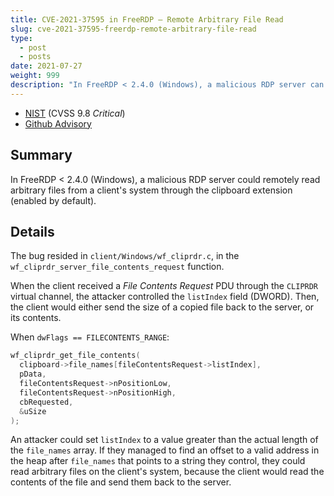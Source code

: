 ```yaml
---
title: CVE-2021-37595 in FreeRDP — Remote Arbitrary File Read
slug: cve-2021-37595-freerdp-remote-arbitrary-file-read
type:
  - post
  - posts
date: 2021-07-27
weight: 999
description: "In FreeRDP < 2.4.0 (Windows), a malicious RDP server can remotely read arbitrary files from a client's system through the clipboard extension (enabled by default)."
---
```


* [NIST](https://nvd.nist.gov/vuln/detail/CVE-2021-37595) (CVSS 9.8 *Critical*)
* [Github Advisory](https://github.com/FreeRDP/FreeRDP/security/advisories/GHSA-qg62-jcfp-46fw)

## Summary

In FreeRDP < 2.4.0 (Windows), a malicious RDP server could remotely read arbitrary files from a client's system through the clipboard extension (enabled by default).

## Details

The bug resided in `client/Windows/wf_cliprdr.c`, in the `wf_cliprdr_server_file_contents_request` function.

When the client received a *File Contents Request* PDU through the `CLIPRDR` virtual channel, the attacker controlled the `listIndex` field (DWORD). Then, the client would either send the size of a copied file back to the server, or its contents.

When `dwFlags == FILECONTENTS_RANGE`:

```c
wf_cliprdr_get_file_contents(
  clipboard->file_names[fileContentsRequest->listIndex],
  pData,
  fileContentsRequest->nPositionLow,
  fileContentsRequest->nPositionHigh,
  cbRequested,
  &uSize
);
```

An attacker could set `listIndex` to a value greater than the actual length of the `file_names` array. If they managed to find an offset to a valid address in the heap after `file_names` that points to a string they control, they could read arbitrary files on the client's system, because the client would read the contents of the file and send them back to the server.

